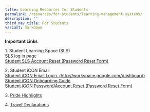 ```yaml
---
title: Learning Resources for Students
permalink: /resources/for-students/learning-management-systems/
description: ""
third_nav_title: For Students
variant: markdown
---
```

**Important Links**

1\. Student Learning Space (SLS)   
[SLS log in page](https://vle.learning.moe.edu.sg/login)  
[Student SLS Account Reset (Password Reset Form)](https://go.gov.sg/mss-ict-pwreset)

2\. Student iCON Email  
[Student iCON Email Login  (http://workspace.google.com/dashboard)](https://workspace.google.com/dashboard)  
[Student iCON Onboarding Guide](/files/Student-iCON-Onboarding-Guide.pdf)  
[Student iCON Password/Account Reset (Password Reset Form)](https://go.gov.sg/mss-ict-pwreset)

3. [Pride Highlights](http://tinyurl.com/MSSpridehighlights2019)


4. [Travel Declarations](/travel-declaration/)